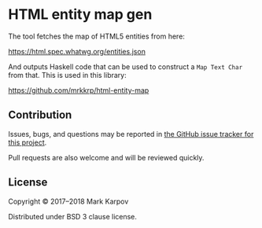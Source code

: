 # HTML entity map gen

The tool fetches the map of HTML5 entities from here:

https://html.spec.whatwg.org/entities.json

And outputs Haskell code that can be used to construct a `Map Text Char`
from that. This is used in this library:

https://github.com/mrkkrp/html-entity-map

## Contribution

Issues, bugs, and questions may be reported in [the GitHub issue tracker for
this project](https://github.com/mrkkrp/html-entity-map/issues).

Pull requests are also welcome and will be reviewed quickly.

## License

Copyright © 2017–2018 Mark Karpov

Distributed under BSD 3 clause license.
